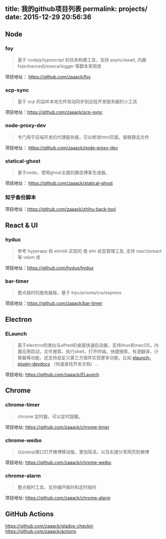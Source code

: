 title: 我的github项目列表
permalink: projects/
date: 2015-12-29 20:56:36
---


## Node

### foy
> 基于 nodejs/typescript 的任务构建工具，支持 async/await, 内置 fs(enhanced)/execa/logger 等脚本常用库

项目地址： https://github.com/zaaack/foy

### scp-sync

> 基于 scp 的监听本地文件改动同步到远程开发服务器的小工具

项目地址：https://github.com/zaaack/scp-sync

### node-proxy-dev
> 专门用于前端开发的代理服务器，可以修改html页面，替换静态文件

项目地址： <https://github.com/zaaack/node-proxy-dev>

### statical-ghost
> 基于node，使用ghost主题的静态博客生成器。


项目地址： https://github.com/zaaack/statical-ghost

### 知乎备份脚本

项目地址：https://github.com/zaaack/zhihu-back-tool

## React & UI

### hydux

> 参考 hyperapp 和 elmish 实现的 类 elm 状态管理工具, 支持 react/preact 等 vdom 库

项目地址：https://github.com/hydux/hydux

### bar-timer

> 整点报时的服务器版，基于 trpc/prisma/cra/express

项目地址：https://github.com/zaaack/bar-timer

## Electron

### ELaunch
>基于electron的类似与alfred的桌面快速启动器，支持linux和macOS，内置应用启动，文件搜索，执行shell，打开终端，快捷搜索，有道翻译，计算器等功能，还支持自定义第三方插件实现更多功能，比如 [elaunch-plugin-devdocs](https://github.com/zaaack/elaunch-plugin-devdocs) （快速查找开发文档）..

项目地址: <https://github.com/zaaack/ELaunch>

## Chrome

### chrome-timer
>chrome 定时器，可以定时提醒。

项目地址:  <https://github.com/zaaack/chrome-timer>

### chrome-weibo
>以popup窗口打开微博移动版，更加简洁，以及右键分享网页到微博

项目地址:  <https://github.com/zaaack/chrome-weibo>


### chrome-alarm
> 整点报时工具，支持循环报时和定时报时

项目地址:  <https://github.com/zaaack/chrome-alarm>


## GitHub Actions

https://github.com/zaaack/glados-checkin
https://github.com/zaaack/actions
